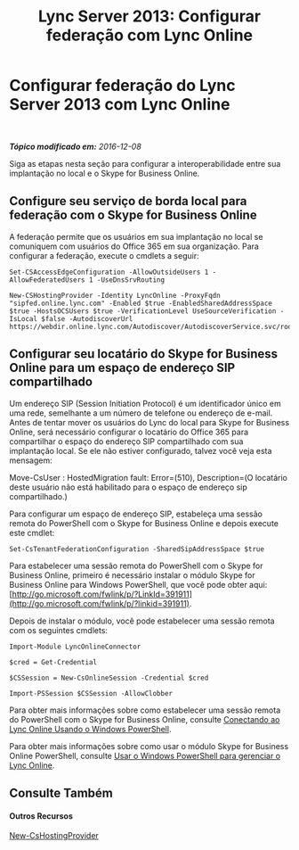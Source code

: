 ﻿---
title: 'Lync Server 2013: Configurar federação com Lync Online'
TOCTitle: Configurar federação com Lync Online
ms:assetid: a10bd1d5-c003-46db-9f57-7d55d3fa08da
ms:mtpsurl: https://technet.microsoft.com/pt-br/library/JJ205126(v=OCS.15)
ms:contentKeyID: 49307646
ms.date: 06/02/2017
mtps_version: v=OCS.15
ms.translationtype: HT
---

# Configurar federação do Lync Server 2013 com Lync Online

 

_**Tópico modificado em:** 2016-12-08_

Siga as etapas nesta seção para configurar a interoperabilidade entre sua implantação no local e o Skype for Business Online.

## Configure seu serviço de borda local para federação com o Skype for Business Online

A federação permite que os usuários em sua implantação no local se comuniquem com usuários do Office 365 em sua organização. Para configurar a federação, execute o cmdlets a seguir:

    Set-CSAccessEdgeConfiguration -AllowOutsideUsers 1 -AllowFederatedUsers 1 -UseDnsSrvRouting

    New-CSHostingProvider -Identity LyncOnline -ProxyFqdn "sipfed.online.lync.com" -Enabled $true -EnabledSharedAddressSpace $true -HostsOCSUsers $true -VerificationLevel UseSourceVerification -IsLocal $false -AutodiscoverUrl https://webdir.online.lync.com/Autodiscover/AutodiscoverService.svc/root

## Configurar seu locatário do Skype for Business Online para um espaço de endereço SIP compartilhado

Um endereço SIP (Session Initiation Protocol) é um identificador único em uma rede, semelhante a um número de telefone ou endereço de e-mail. Antes de tentar mover os usuários do Lync do local para Skype for Business Online, será necessário configurar o locatário do Office 365 para compartilhar o espaço do endereço SIP compartilhado com sua implantação local. Se ele não estiver configurado, talvez você veja esta mensagem:

Move-CsUser : HostedMigration fault: Error=(510), Description=(O locatário deste usuário não está habilitado para o espaço de endereço sip compartilhado.)

Para configurar um espaço de endereço SIP, estabeleça uma sessão remota do PowerShell com o Skype for Business Online e depois execute este cmdlet:

    Set-CsTenantFederationConfiguration -SharedSipAddressSpace $true

Para estabelecer uma sessão remota do PowerShell com o Skype for Business Online, primeiro é necessário instalar o módulo Skype for Business Online para Windows PowerShell, que você pode obter aqui: [http://go.microsoft.com/fwlink/p/?LinkId=391911](http://go.microsoft.com/fwlink/p/?linkid=391911).

Depois de instalar o módulo, você pode estabelecer uma sessão remota com os seguintes cmdlets:

    Import-Module LyncOnlineConnector

    $cred = Get-Credential

    $CSSession = New-CsOnlineSession -Credential $cred

    Import-PSSession $CSSession -AllowClobber

Para obter mais informações sobre como estabelecer uma sessão remota do PowerShell com o Skype for Business Online, consulte [Conectando ao Lync Online Usando o Windows PowerShell](https://docs.microsoft.com/en-us/SkypeForBusiness/set-up-your-computer-for-windows-powershell/set-up-your-computer-for-windows-powershell).

Para obter mais informações sobre como usar o módulo Skype for Business Online PowerShell, consulte [Usar o Windows PowerShell para gerenciar o Lync Online](https://docs.microsoft.com/en-us/SkypeForBusiness/set-up-your-computer-for-windows-powershell/set-up-your-computer-for-windows-powershell).

## Consulte Também

#### Outros Recursos

[New-CsHostingProvider](https://docs.microsoft.com/en-us/powershell/module/skype/New-CsHostingProvider)


